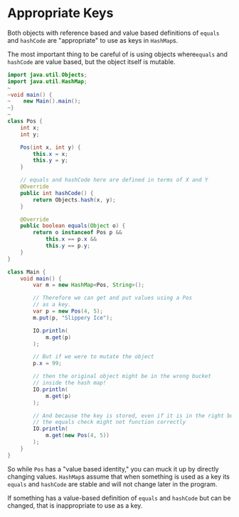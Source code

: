 # Appropriate Keys

Both objects with reference based and value based definitions of `equals` and `hashCode` 
are "appropriate" to use as keys in `HashMap`s.

The most important thing to be careful of is using objects where`equals` and `hashCode` 
are value based, but the object itself is mutable.

```java
import java.util.Objects;
import java.util.HashMap;
~
~void main() {
~    new Main().main();    
~}
~
class Pos {
    int x;
    int y;

    Pos(int x, int y) {
        this.x = x;
        this.y = y;
    }

    // equals and hashCode here are defined in terms of X and Y
    @Override
    public int hashCode() {
        return Objects.hash(x, y);
    }

    @Override
    public boolean equals(Object o) {
        return o instanceof Pos p &&
            this.x == p.x &&
            this.y == p.y;
    }
}

class Main {
    void main() {
        var m = new HashMap<Pos, String>();

        // Therefore we can get and put values using a Pos
        // as a key.
        var p = new Pos(4, 5);
        m.put(p, "Slippery Ice");

        IO.println(
            m.get(p)
        );

        // But if we were to mutate the object
        p.x = 99;

        // then the original object might be in the wrong bucket
        // inside the hash map!
        IO.println(
            m.get(p)
        );

        // And because the key is stored, even if it is in the right bucket
        // the equals check might not function correctly
        IO.println(
            m.get(new Pos(4, 5))
        );
    }
}
```

So while `Pos` has a "value based identity," you can muck it up by directly changing values. `HashMap`s assume
that when something is used as a key its `equals` and `hashCode` are stable and will not change later in the program.

If something has a value-based definition of `equals` and `hashCode` but can be changed, that is inappropriate to use as a key.